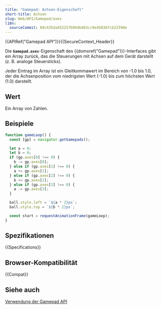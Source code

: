 ```yaml
---
title: "Gamepad: Achsen-Eigenschaft"
short-title: Achsen
slug: Web/API/Gamepad/axes
l10n:
  sourceCommit: 89c435da452257b944b403cc9e45036fcb22590e
---
```


{{APIRef("Gamepad API")}}{{SecureContext_Header}}

Die **`Gamepad.axes`**-Eigenschaft des {{domxref("Gamepad")}}-Interfaces gibt ein Array zurück, das die Steuerungen mit Achsen auf dem Gerät darstellt (z. B. analoge Steuersticks).

Jeder Eintrag im Array ist ein Gleitkommawert im Bereich von -1.0 bis 1.0, der die Achsenposition vom niedrigsten Wert (-1.0) bis zum höchsten Wert (1.0) darstellt.

## Wert

Ein Array von Zahlen.

## Beispiele

```js
function gameLoop() {
  const [gp] = navigator.getGamepads();

  let a = 0;
  let b = 0;
  if (gp.axes[0] !== 0) {
    b -= gp.axes[0];
  } else if (gp.axes[1] !== 0) {
    a += gp.axes[1];
  } else if (gp.axes[2] !== 0) {
    b += gp.axes[2];
  } else if (gp.axes[3] !== 0) {
    a -= gp.axes[3];
  }

  ball.style.left = `${a * 2}px`;
  ball.style.top = `${b * 2}px`;

  const start = requestAnimationFrame(gameLoop);
}
```

## Spezifikationen

{{Specifications}}

## Browser-Kompatibilität

{{Compat}}

## Siehe auch

[Verwendung der Gamepad API](/de/docs/Web/API/Gamepad_API/Using_the_Gamepad_API)
